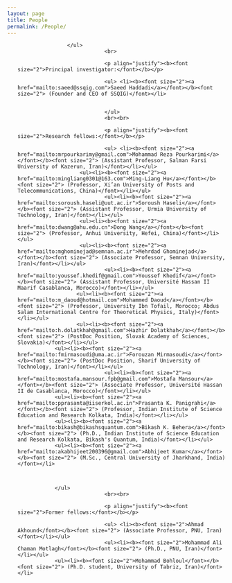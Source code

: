 ```yaml
---
layout: page
title: People
permalink: /People/
---
```


<section id="People">
	<div class="container">
		<ul>
			
			        </ul>
                                <br>

                                <p align="justify"><b><font size="2">Principal investigator:</font></b></p>

                                <ul> <li><b><font size="2"><a href="mailto:saeed@ssqig.com">Saeed Haddadi</a></font></b><font size="2"> (Founder and CEO of SSQIG)</font></li>
                                

                                </ul>
                                <br><br>

                                <p align="justify"><b><font size="2">Research fellows:</font></b></p>

                                <ul> <li><b><font size="2"><a href="mailto:mrpourkarimy@gmail.com">Mohammad Reza Pourkarimi</a></font></b><font size="2"> (Assistant Professor, Salman Farsi University of Kazerun, Iran)</font></li></ul>
		                <ul><li><b><font size="2"><a href="mailto:mingliang0301@163.com">Ming-Liang Hu</a></font></b><font size="2"> (Professor, Xi’an University of Posts and Telecommunications, China)</font></li></ul>
                                <ul><li><b><font size="2"><a href="mailto:soroush.haseli@uut.ac.ir">Soroush Haseli</a></font></b><font size="2"> (Assistant Professor, Urmia University of Technology, Iran)</font></li></ul>
		                <ul><li><b><font size="2"><a href="mailto:dwang@ahu.edu.cn">Dong Wang</a></font></b><font size="2"> (Professor, Anhui University, Hefei, China)</font></li></ul>
		                <ul><li><b><font size="2"><a href="mailto:mghominejad@semnan.ac.ir">Mehrdad Ghominejad</a></font></b><font size="2"> (Associate Professor, Semnan University, Iran)</font></li></ul>
                                <ul><li><b><font size="2"><a href="mailto:youssef.khedif@gmail.com">Youssef Khedif</a></font></b><font size="2"> (Assistant Professor, Université Hassan II Maarif Casablanca, Morocco)</font></li></ul>
		               <ul><li><b><font size="2"><a href="mailto:m_daoud@hotmail.com">Mohammed Daoud</a></font></b><font size="2"> (Professor, University Ibn Tofail, Morocco; Abdus Salam International Centre for Theoretical Physics, Italy)</font></li></ul>
		               <ul><li><b><font size="2"><a href="mailto:h.dolatkhah@gmail.com">Hazhir Dolatkhah</a></font></b><font size="2"> (PostDoc Position, Slovak Academy of Sciences, Slovakia)</font></li></ul>
				<ul><li><b><font size="2"><a href="mailto:fmirmasoudi@uma.ac.ir">Forouzan Mirmasoudi</a></font></b><font size="2"> (PostDoc Position, Sharif University of Technology, Iran)</font></li></ul>
                                <ul><li><b><font size="2"><a href="mailto:mostafa.mansour.fpb@gmail.com">Mostafa Mansour</a></font></b><font size="2"> (Associate Professor, Université Hassan II de Casablanca, Morocco)</font></li></ul>
				<ul><li><b><font size="2"><a href="mailto:pprasanta@iiserkol.ac.in">Prasanta K. Panigrahi</a></font></b><font size="2"> (Professor, Indian Institute of Science Education and Research Kolkata, India)</font></li></ul>
				<ul><li><b><font size="2"><a href="mailto:bikash@bikashsquantum.com">Bikash K. Behera</a></font></b><font size="2"> (Ph.D., Indian Institute of Science Education and Research Kolkata, Bikash's Quantum, India)</font></li></ul>
				<ul><li><b><font size="2"><a href="mailto:akabhijeet200396@gmail.com">Abhijeet Kumar</a></font></b><font size="2"> (M.Sc., Central University of Jharkhand, India)</font></li>
				
				

				</ul>
                                <br><br>

                                <p align="justify"><b><font size="2">Former fellows:</font></b></p>

                                <ul> <li><b><font size="2">Ahmad Akhound</font></b><font size="2"> (Associate Professor, PNU, Iran)</font></li></ul>
                                <ul><li><b><font size="2">Mohammad Ali Chaman Motlagh</font></b><font size="2"> (Ph.D., PNU, Iran)</font></li></ul>
				<ul><li><b><font size="2">Mohammad Bohloul</font></b><font size="2"> (Ph.D. student, University of Tabriz, Iran)</font></li>
				

<br><br><br><br><br><br><br><br><br><br>
